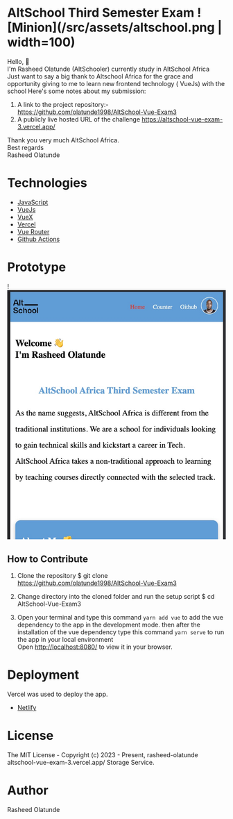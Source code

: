 # AltSchool Third Semester Exam ![Minion](/src/assets/altschool.png | width=100)

Hello, 👋 \
I'm Rasheed Olatunde (AltSchooler) currently study in AltSchool Africa\
Just want to say a big thank to Altschool Africa  for the grace and opportunity giving to me to learn new frontend technology ( VueJs) with the school
Here's some notes about my submission:

1. A link to the project repository:-  https://github.com/olatunde1998/AltSchool-Vue-Exam3
2.  A publicly live hosted URL of the challenge https://altschool-vue-exam-3.vercel.app/

Thank you very much AltSchool Africa.\
Best regards\
Rasheed Olatunde


# Technologies 
 + [JavaScript](https://javascript.info/) 
 + [VueJs](https://vuejs.org/) 
 + [VueX](https://vuex.vuejs.org/)
 + [Vercel](https://vercel.com/dashboard) 
 + [Vue Router](https://router.vuejs.org/) 
 + [Github Actions](https://docs.github.com/en/actions/) 

# Prototype
!![Minion](/src/assets/project-img.jpeg)
 
## How to Contribute

1. Clone the repository 
$ git clone https://github.com/olatunde1998/AltSchool-Vue-Exam3

2. Change directory into the cloned folder and run the setup script
$ cd AltSchool-Vue-Exam3

3. Open your terminal and type this command `yarn add vue` to add the vue dependency to the app in the development mode. then after the installation of the vue dependency type this command  `yarn serve` to run the app in your local environment \
Open [http://localhost:8080/](http://localhost:8080/) to view it in your browser.


# Deployment
Vercel was used to deploy the app. 
 + [Netlify](https://vercel.com/dashboard)

# License
The MIT License - Copyright (c) 2023 - Present, rasheed-olatunde altschool-vue-exam-3.vercel.app/  Storage Service.

# Author
Rasheed Olatunde
